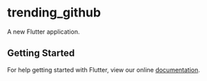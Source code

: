 # trending_github

A new Flutter application.

## Getting Started

For help getting started with Flutter, view our online
[documentation](https://flutter.io/).
